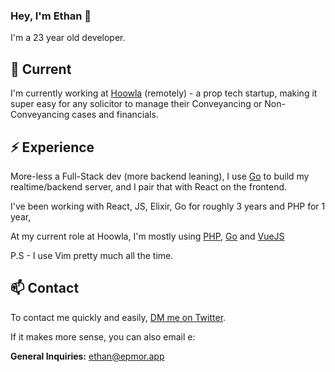 ### Hey, I'm Ethan 👋

I'm a 23 year old developer.

## 🔭 Current

I'm currently working at [Hoowla](https://www.hoowla.com/) (remotely) - a prop tech startup, making it super easy for any solicitor to manage their Conveyancing or Non-Conveyancing cases and financials.

## ⚡️ Experience

More-less a Full-Stack dev (more backend leaning), I use [Go](https://go.dev/) to build my realtime/backend server, and I pair that with React on the frontend. 

I've been working with React, JS, Elixir, Go for roughly 3 years and PHP for 1 year, 

At my current role at Hoowla, I'm mostly using [PHP](https://www.php.net/), [Go](https://go.dev/) and [VueJS](https://vuejs.org/)

P.S - I use Vim pretty much all the time.

## 📫 Contact

To contact me quickly and easily, [DM me on Twitter](https://twitter.com/glassofethanol).

If it makes more sense, you can also email e:

**General Inquiries:** ethan@epmor.app
